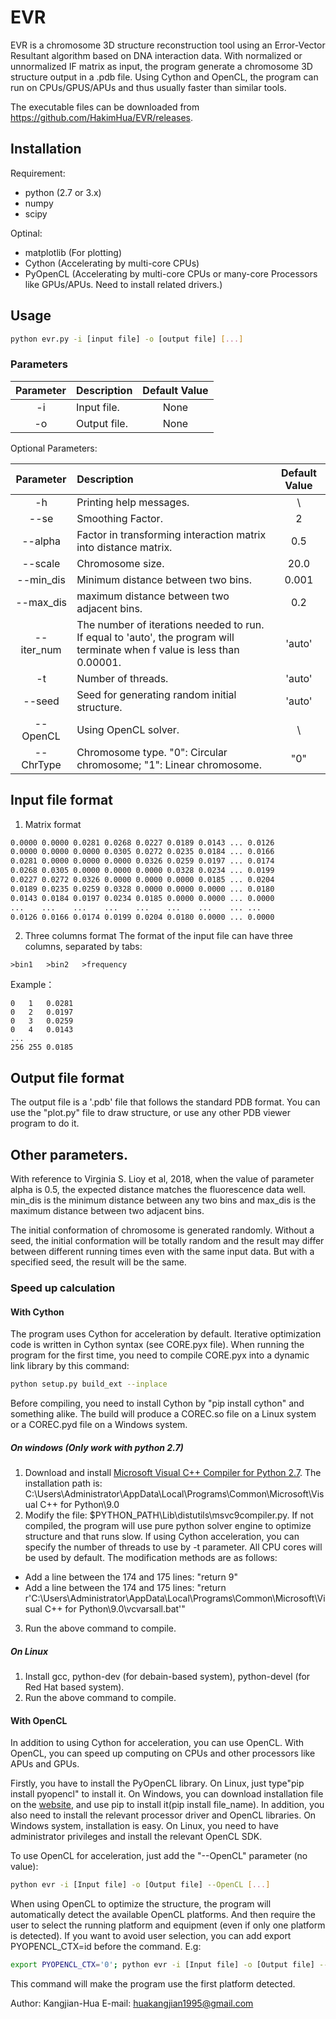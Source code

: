 # EVR
EVR is a chromosome 3D structure reconstruction tool using an Error-Vector Resultant algorithm based on DNA interaction data. With normalized or unnormalized IF matrix as input, the program generate a chromosome 3D structure output in a .pdb file. 
Using Cython and OpenCL, the program can run on CPUs/GPUS/APUs and thus usually faster than similar tools. 

The executable files can be downloaded from https://github.com/HakimHua/EVR/releases.

## Installation
Requirement:
* python (2.7 or 3.x)
* numpy
* scipy

Optinal:
* matplotlib (For plotting)
* Cython (Accelerating by multi-core CPUs)
* PyOpenCL (Accelerating by multi-core CPUs or many-core Processors like GPUs/APUs. Need to install related drivers.)

## Usage
```bash
python evr.py -i [input file] -o [output file] [...]
```

### Parameters
|Parameter |Description | Default Value|
|:-:|:-|:-:|
|-i |Input file. |None |
|-o |Output file. |None |

Optional Parameters:

|Parameter |Description | Default Value|
|:-:|:-|:-:|
|-h |Printing help messages. |\ |
|--se |Smoothing Factor. |2 |
|--alpha |Factor in transforming interaction matrix into distance matrix.|0.5 |
|--scale |Chromosome size.|20.0 |
|--min_dis |Minimum distance between two bins.|0.001 |
|--max_dis |maximum distance between two adjacent bins.|0.2 |
|--iter_num |The number of iterations needed to run. If equal to 'auto', the program will terminate when f value is less than 0.00001. |'auto' |
|-t |Number of threads. |'auto' |
|--seed |Seed for generating random initial structure.|'auto' |
|--OpenCL |Using OpenCL solver.|\ |
|--ChrType |Chromosome type. "0": Circular chromosome; "1": Linear chromosome. |"0" |

## Input file format
1. Matrix format
```txt
0.0000 0.0000 0.0281 0.0268 0.0227 0.0189 0.0143 ... 0.0126
0.0000 0.0000 0.0000 0.0305 0.0272 0.0235 0.0184 ... 0.0166
0.0281 0.0000 0.0000 0.0000 0.0326 0.0259 0.0197 ... 0.0174
0.0268 0.0305 0.0000 0.0000 0.0000 0.0328 0.0234 ... 0.0199
0.0227 0.0272 0.0326 0.0000 0.0000 0.0000 0.0185 ... 0.0204
0.0189 0.0235 0.0259 0.0328 0.0000 0.0000 0.0000 ... 0.0180
0.0143 0.0184 0.0197 0.0234 0.0185 0.0000 0.0000 ... 0.0000
...    ...    ...    ...    ...    ...    ...    ... ...
0.0126 0.0166 0.0174 0.0199 0.0204 0.0180 0.0000 ... 0.0000
```
2. Three columns format
The format of the input file can have three columns, separated by tabs:
```
>bin1   >bin2   >frequency
```
Example：
```
0   1   0.0281
0   2   0.0197
0   3   0.0259
0   4   0.0143
...
256 255 0.0185
```
## Output file format
The output file is a '.pdb' file that follows the standard PDB format. You can use the "plot.py" file to draw structure, or use any other PDB viewer program to do it.

## Other parameters.
With reference to Virginia S. Lioy et al, 2018, when the value of parameter alpha is 0.5, the expected distance matches the fluorescence data well. min_dis is the minimum distance between any two bins and max_dis is the maximum distance between two adjacent bins. 

The initial conformation of chromosome is generated randomly. Without a seed, the initial conformation will be totally random and the result may differ between different running times even with the same input data. But with a specified seed, the result will be the same.

### Speed up calculation
#### With Cython
The program uses Cython for acceleration by default. Iterative optimization code is written in Cython syntax (see CORE.pyx file). When running the program for the first time, you need to compile CORE.pyx into a dynamic link library by this command:
```bash
python setup.py build_ext --inplace
```
Before compiling, you need to install Cython by "pip install cython" and something alike. The build will produce a COREC.so file on a Linux system or a COREC.pyd file on a Windows system.

##### On windows (Only work with python 2.7)
1. Download and install [Microsoft Visual C++ Compiler for Python 2.7](https://www.microsoft.com/en-us/download/details.aspx?id=44266). The installation path is: C:\Users\Administrator\AppData\Local\Programs\Common\Microsoft\Visual C++ for Python\9.0
2. Modify the file: $PYTHON_PATH\Lib\distutils\msvc9compiler.py. 
If not compiled, the program will use pure python solver engine to optimize structure and that runs slow. If using Cython acceleration, you can specify the number of threads to use by -t parameter. All CPU cores will be used by default. 
The modification methods are as follows:
* Add a line between the 174 and 175 lines: "return 9"
* Add a line between the 174 and 175 lines: "return r'C:\Users\Administrator\AppData\Local\Programs\Common\Microsoft\Visual C++ for Python\9.0\vcvarsall.bat'"
3. Run the above command to compile.

##### On Linux
1. Install gcc, python-dev (for debain-based system), python-devel (for Red Hat based system).
2. Run the above command to compile.

#### With OpenCL
In addition to using Cython for acceleration, you can use OpenCL. With OpenCL, you can speed up computing on CPUs and other processors like APUs and GPUs. 

Firstly, you have to install the PyOpenCL library. On Linux, just type"pip install pyopencl" to install it. On Windows, you can download installation file on the [website](https://www.lfd.uci.edu/~gohlke/pythonlibs/#pyopencl), and use pip to install it(pip install file_name). In addition, you also need to install the relevant processor driver and OpenCL libraries. On Windows system, installation is easy. On Linux, you need to have administrator privileges and install the relevant OpenCL SDK.

To use OpenCL for acceleration, just add the "--OpenCL" parameter (no value):
```bash
python evr -i [Input file] -o [Output file] --OpenCL [...]
```
When using OpenCL to optimize the structure, the program will automatically detect the available OpenCL platforms. And then require the user to select the running platform and equipment (even if only one platform is detected). If you want to avoid user selection, you can add export PYOPENCL_CTX=id before the command. E.g:
```bash
export PYOPENCL_CTX='0'; python evr -i [Input file] -o [Output file] --OpenCL [...]
```
This command will make the program use the first platform detected.

Author: Kangjian-Hua
E-mail: huakangjian1995@gmail.com
